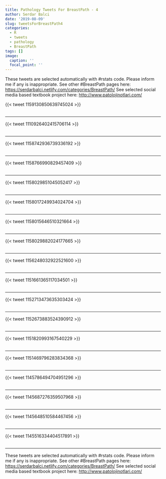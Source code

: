 ```yaml
---
title: Pathology Tweets For BreastPath - 4
author: Serdar Balci
date: '2019-08-09'
slug: tweetsForBreastPath4
categories:
  - R
  - tweets
  - pathology
  - BreastPath
tags: []
image:
  caption: ''
  focal_point: ''
---
```



These tweets are selected automatically with #rstats code. Please inform me if any is inappropriate.
See other #BreastPath pages here: https://serdarbalci.netlify.com/categories/BreastPath/ 
See selected social media based textbook project here: http://www.patolojinotlari.com/

{{< tweet 1159130850639745024 >}}
<br>
<br>
<hr>
{{< tweet 1110926402415706114 >}}
<br>
<br>
<hr>
{{< tweet 1158742936739336192 >}}
<br>
<br>
<hr>
{{< tweet 1158766990829457409 >}}
<br>
<br>
<hr>
{{< tweet 1158029851045052417 >}}
<br>
<br>
<hr>
{{< tweet 1158017249934024704 >}}
<br>
<br>
<hr>
{{< tweet 1158015646510321664 >}}
<br>
<br>
<hr>
{{< tweet 1158029882024177665 >}}
<br>
<br>
<hr>
{{< tweet 1156248032922521600 >}}
<br>
<br>
<hr>
{{< tweet 1151661365117034501 >}}
<br>
<br>
<hr>
{{< tweet 1152713473635303424 >}}
<br>
<br>
<hr>
{{< tweet 1152673883524390912 >}}
<br>
<br>
<hr>
{{< tweet 1151820993167540229 >}}
<br>
<br>
<hr>
{{< tweet 1151469796283834368 >}}
<br>
<br>
<hr>
{{< tweet 1145786494704951296 >}}
<br>
<br>
<hr>
{{< tweet 1145687276359507968 >}}
<br>
<br>
<hr>
{{< tweet 1145648510584467456 >}}
<br>
<br>
<hr>
{{< tweet 1145516334404517891 >}}
<br>
<br>
<hr>


These tweets are selected automatically with #rstats code. Please inform me if any is inappropriate.
See other #BreastPath pages here: https://serdarbalci.netlify.com/categories/BreastPath/ 
See selected social media based textbook project here: http://www.patolojinotlari.com/
